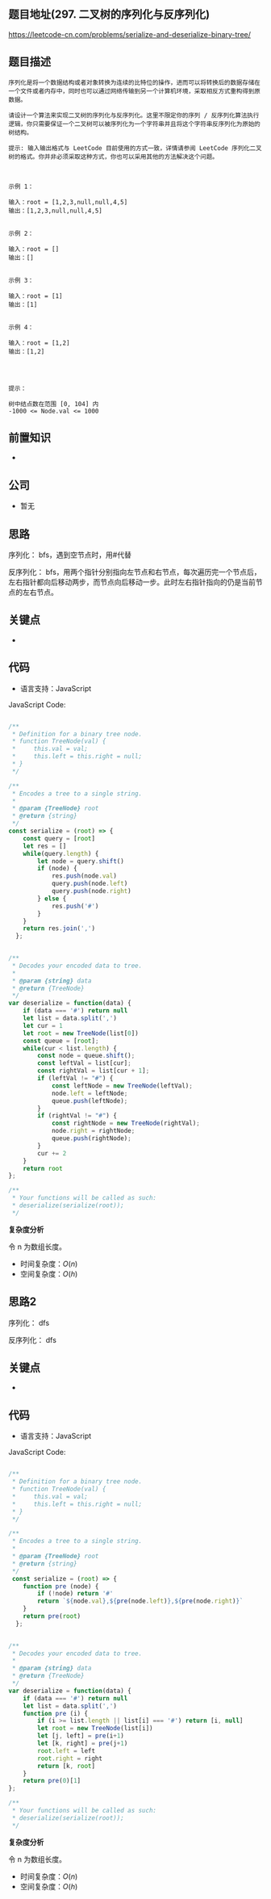 
## 题目地址(297. 二叉树的序列化与反序列化)

https://leetcode-cn.com/problems/serialize-and-deserialize-binary-tree/

## 题目描述

```
序列化是将一个数据结构或者对象转换为连续的比特位的操作，进而可以将转换后的数据存储在一个文件或者内存中，同时也可以通过网络传输到另一个计算机环境，采取相反方式重构得到原数据。

请设计一个算法来实现二叉树的序列化与反序列化。这里不限定你的序列 / 反序列化算法执行逻辑，你只需要保证一个二叉树可以被序列化为一个字符串并且将这个字符串反序列化为原始的树结构。

提示: 输入输出格式与 LeetCode 目前使用的方式一致，详情请参阅 LeetCode 序列化二叉树的格式。你并非必须采取这种方式，你也可以采用其他的方法解决这个问题。

 

示例 1：

输入：root = [1,2,3,null,null,4,5]
输出：[1,2,3,null,null,4,5]


示例 2：

输入：root = []
输出：[]


示例 3：

输入：root = [1]
输出：[1]


示例 4：

输入：root = [1,2]
输出：[1,2]


 

提示：

树中结点数在范围 [0, 104] 内
-1000 <= Node.val <= 1000
```

## 前置知识

- 

## 公司

- 暂无

## 思路

序列化： bfs，遇到空节点时，用#代替

反序列化： bfs，用两个指针分别指向左节点和右节点，每次遍历完一个节点后，左右指针都向后移动两步，而节点向后移动一步。此时左右指针指向的仍是当前节点的左右节点。

## 关键点

-  

## 代码

- 语言支持：JavaScript

JavaScript Code:

```javascript

/**
 * Definition for a binary tree node.
 * function TreeNode(val) {
 *     this.val = val;
 *     this.left = this.right = null;
 * }
 */

/**
 * Encodes a tree to a single string.
 *
 * @param {TreeNode} root
 * @return {string}
 */
const serialize = (root) => {
    const query = [root]
    let res = []
    while(query.length) {
        let node = query.shift()
        if (node) {
            res.push(node.val)
            query.push(node.left)
            query.push(node.right)
        } else {
            res.push('#')
        }
    }
    return res.join(',')
  };
  

/**
 * Decodes your encoded data to tree.
 *
 * @param {string} data
 * @return {TreeNode}
 */
var deserialize = function(data) {
    if (data === '#') return null
    let list = data.split(',')
    let cur = 1
    let root = new TreeNode(list[0])
    const queue = [root];
    while(cur < list.length) {
        const node = queue.shift();
        const leftVal = list[cur];
        const rightVal = list[cur + 1];
        if (leftVal != "#") {
            const leftNode = new TreeNode(leftVal);
            node.left = leftNode;
            queue.push(leftNode);
        }
        if (rightVal != "#") {
            const rightNode = new TreeNode(rightVal);
            node.right = rightNode;
            queue.push(rightNode);
        }
        cur += 2
    }
    return root
};

/**
 * Your functions will be called as such:
 * deserialize(serialize(root));
 */

```


**复杂度分析**

令 n 为数组长度。

- 时间复杂度：$O(n)$
- 空间复杂度：$O(h)$


## 思路2

序列化： dfs

反序列化： dfs

## 关键点

-  

## 代码

- 语言支持：JavaScript

JavaScript Code:

```javascript

/**
 * Definition for a binary tree node.
 * function TreeNode(val) {
 *     this.val = val;
 *     this.left = this.right = null;
 * }
 */

/**
 * Encodes a tree to a single string.
 *
 * @param {TreeNode} root
 * @return {string}
 */
 const serialize = (root) => {
    function pre (node) {
        if (!node) return '#'
        return `${node.val},${pre(node.left)},${pre(node.right)}`
    }
    return pre(root)
  };
  

/**
 * Decodes your encoded data to tree.
 *
 * @param {string} data
 * @return {TreeNode}
 */
var deserialize = function(data) {
    if (data === '#') return null
    let list = data.split(',')
    function pre (i) {
        if (i >= list.length || list[i] === '#') return [i, null]
        let root = new TreeNode(list[i])
        let [j, left] = pre(i+1)
        let [k, right] = pre(j+1)
        root.left = left
        root.right = right
        return [k, root]
    }
    return pre(0)[1]
};

/**
 * Your functions will be called as such:
 * deserialize(serialize(root));
 */

```


**复杂度分析**

令 n 为数组长度。

- 时间复杂度：$O(n)$
- 空间复杂度：$O(h)$


